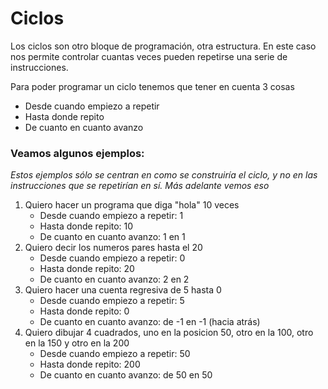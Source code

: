 # Ciclos
Los ciclos son otro bloque de programación, otra estructura. En este caso nos permite controlar cuantas veces pueden repetirse una serie de instrucciones. 

Para poder programar un ciclo tenemos que tener en cuenta 3 cosas
* Desde cuando empiezo a repetir
* Hasta donde repito
* De cuanto en cuanto avanzo

### Veamos algunos ejemplos:
_Estos ejemplos sólo se centran en como se construiría el ciclo, y no en las instrucciones que se repetirían en sí. Más adelante vemos eso_

1. Quiero hacer un programa que diga "hola" 10 veces
    * Desde cuando empiezo a repetir: 1
    * Hasta donde repito: 10
    * De cuanto en cuanto avanzo: 1 en 1
2. Quiero decir los numeros pares hasta el 20
    * Desde cuando empiezo a repetir: 0
    * Hasta donde repito: 20
    * De cuanto en cuanto avanzo: 2 en 2
3. Quiero hacer una cuenta regresiva de 5 hasta 0
    * Desde cuando empiezo a repetir: 5
    * Hasta donde repito: 0
    * De cuanto en cuanto avanzo: de -1 en -1 (hacia atrás)
4. Quiero dibujar 4 cuadrados, uno en la posicion 50, otro en la 100, otro en la 150 y otro en la 200
    * Desde cuando empiezo a repetir: 50
    * Hasta donde repito: 200
    * De cuanto en cuanto avanzo: de 50 en 50